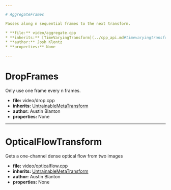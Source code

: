 ```yaml
---

# AggregateFrames

Passes along n sequential frames to the next transform.

* **file:** video/aggregate.cpp
* **inherits:** [TimeVaryingTransform](../cpp_api.md#timevaryingtransform)
* **author:** Josh Klontz
* **properties:** None

---
```


# DropFrames

Only use one frame every n frames.

* **file:** video/drop.cpp
* **inherits:** [UntrainableMetaTransform](../cpp_api.md#untrainablemetatransform)
* **author:** Austin Blanton
* **properties:** None

---

# OpticalFlowTransform

Gets a one-channel dense optical flow from two images

* **file:** video/opticalflow.cpp
* **inherits:** [UntrainableMetaTransform](../cpp_api.md#untrainablemetatransform)
* **author:** Austin Blanton
* **properties:** None

